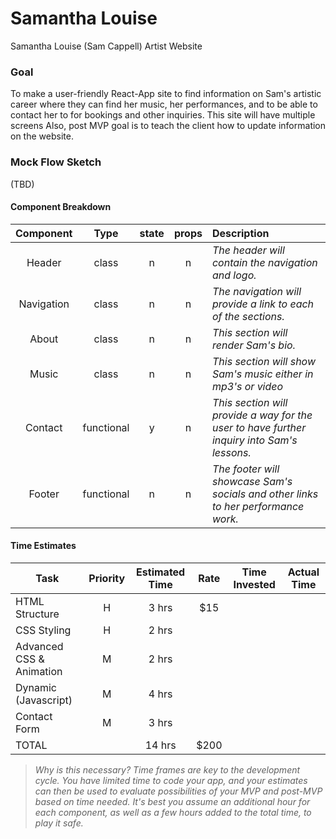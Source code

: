 # Samantha Louise
Samantha Louise (Sam Cappell) Artist Website


### Goal
To make a user-friendly React-App site to find information on Sam's artistic career where they can find her music, her performances, and to be able to contact her to for bookings and other inquiries. This site will have multiple screens Also, post MVP goal is to teach the client how to update information on the website.

### Mock Flow Sketch

(TBD)

#### Component Breakdown


|  Component   |    Type    | state | props | Description                                                      |
| :----------: | :--------: | :---: | :---: | :--------------------------------------------------------------- |
|    Header    | class |   n   |   n   | _The header will contain the navigation and logo._               |
|  Navigation  | class |   n   |   n   | _The navigation will provide a link to each of the sections._       |
|  About    |   class    |   n   |   n   | _This section will render Sam's bio._      |
| Music     |   class    |   n   |   n    | _This section will show Sam's music either in mp3's or video_        |
| Contact     |  functional |  y |  n |  _This section will provide a way for the user to have further inquiry into Sam's lessons._ |
|    Footer    | functional |   n   |   n   | _The footer will showcase Sam's socials and other links to her performance work._ |

#### Time Estimates

| Task                | Priority | Estimated Time | Rate | Time Invested | Actual Time |
| ------------------- | :------: | :------------: | :--: | :-----------: | :---------: |
| HTML Structure     |    H   |     3 hrs      | $15  |    |        |
| CSS Styling |    H     |     2 hrs      |         |     |    |
| Advanced CSS & Animation |    M     |   2 hrs       |    |      |        |    
| Dynamic (Javascript)     |    M     |    4 hrs      |     |      |        |
| Contact Form             |    M     |    3 hrs      |     |       |             |
| TOTAL               |          |     14 hrs      |   $200  |  |          |

> _Why is this necessary? Time frames are key to the development cycle. You have limited time to code your app, and your estimates can then be used to evaluate possibilities of your MVP and post-MVP based on time needed. It's best you assume an additional hour for each component, as well as a few hours added to the total time, to play it safe._

<br>
